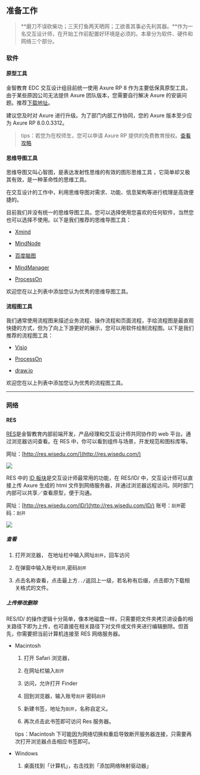 ## 准备工作

> **磨刀不误砍柴功；三天打鱼两天晒网；工欲善其事必先利其器。**作为一名交互设计师，在开始工作前配置好环境是必须的。本章分为软件、硬件和网络三个部分。

### 软件

#### 原型工具

金智教育 EDC 交互设计组目前统一使用 Axure RP 8 作为主要低保真原型工具，由于某些原因公司无法提供 Axure 团队版本，您需要自行解决 Axure 的安装问题。推荐[下载地址](http://www.axure.com.cn)。

建议您及时对 Axure 进行升级。为了部门内部工作协同，您的 Axure 版本至少应为 Axure RP 8.0.0.3312。

> tips：若您为在校师生，您可以申请 Axure RP 提供的免费教育授权。[查看攻略](http://www.axure.com.cn/3945/)

#### 思维导图工具

思维导图又叫心智图，是表达发射性思维的有效的图形思维工具 ，它简单却又极其有效，是一种革命性的思维工具。

在交互设计的工作中，利用思维导图对需求、功能、信息架构等进行梳理是高效便捷的。

目前我们并没有统一的思维导图工具。您可以选择使用您喜欢的任何软件，当然您也可以选择不使用。以下是我们推荐的思维导图工具：

* [Xmind](http://www.xmindchina.net)

* [MindNode](http://mindnode.com)

* [百度脑图](http://naotu.baidu.com)

* [MindManager](http://www.mindmanager.cc)

* [ProcessOn](http://www.processon.com)

欢迎您在以上列表中添加您认为优秀的思维导图工具。

#### 流程图工具

我们通常使用流程图来描述业务流程、操作流程和页面流程，手绘流程图是最直观快捷的方式，但为了向上下游更好的展示，您可以用软件绘制流程图。以下是我们推荐的流程图工具：

* [Visio](https://products.office.com/zh-cn/visio/flowchart-software)

* [ProcessOn](http://www.processon.com)

* [draw.io](https://www.draw.io)

欢迎您在以上列表中添加您认为优秀的流程图工具。

----

### 网络

#### RES

[RES](http://res.wisedu.com/)是金智教育内部前端开发，产品经理和交互设计师共同协作的 web 平台。通过浏览器访问查看。在 RES 中，你可以看到组件与场景，开发规范和图标库等。

网址：[http://res.wisedu.com/](http://res.wisedu.com/)

![](http://oizi4nn30.bkt.clouddn.com/RES%E9%A6%96%E9%A1%B5.png)

RES 中的 [ID 板块](http://res.wisedu.com/ID/)是交互设计师最常用的功能，在 RES/ID/ 中，交互设计师可以直接上传 Axure 生成的 html 文件到网络服务器，并通过浏览器远程访问。同时部门内部可以共享／查看原型，便于沟通。

网址：[http://res.wisedu.com/ID/](http://res.wisedu.com/ID/) 账号：`刮开`密码：`刮开`

![](http://oizi4nn30.bkt.clouddn.com/RES:ID%E9%A6%96%E9%A1%B52.png)

##### 查看

1. 打开浏览器， 在地址栏中输入网址`刮开`，回车访问

2. 在弹窗中输入账号`刮开`,密码`刮开`

3. 点击名称查看，点击最上方`../`返回上一级，若名称有后缀，点击即为下载相关格式的文件。

##### 上传修改删除

RES/ID/ 的操作逻辑十分简单，像本地磁盘一样，只需要把文件夹拷贝进设备的相关路径下即为上传，也可直接在相关路径下对文件或文件夹进行编辑删除。但首先，你需要把当前计算机连接至 RES 网络服务器。

* Macintosh

  1. 打开 Safari 浏览器，

  2. 在网址栏输入`刮开`

  3. 访问，允许打开 Finder

  4. 回到浏览器，输入账号`刮开` 密码`刮开`

  5. 新建书签，地址为`刮开`，名称自定义。

  6. 再次点击此书签即可访问 Res 服务器。

  tips：Macintosh 下可能因为网络切换和重启导致断开服务器连接，只需要再次打开浏览器点击相应书签即可。

* Windows

  1. 桌面找到「计算机」，右击找到「添加网络映射驱动器」

